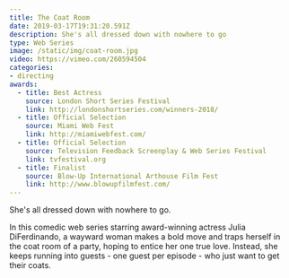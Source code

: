 ```yaml
---
title: The Coat Room
date: 2019-03-17T19:31:20.591Z
description: She's all dressed down with nowhere to go
type: Web Series
image: /static/img/coat-room.jpg
video: https://vimeo.com/260594504
categories:
- directing
awards:
  - title: Best Actress
    source: London Short Series Festival
    link: http://londonshortseries.com/winners-2018/
  - title: Official Selection
    source: Miami Web Fest
    link: http://miamiwebfest.com/
  - title: Official Selection
    source: Television Feedback Screenplay & Web Series Festival
    link: tvfestival.org
  - title: Finalist
    source: Blow-Up International Arthouse Film Fest
    link: http://www.blowupfilmfest.com/
---
```

She's all dressed down with nowhere to go.

In this comedic web series starring award-winning actress Julia DiFerdinando, a wayward woman makes a bold move and traps herself in the coat room of a party, hoping to entice her one true love. Instead, she keeps running into guests - one guest per episode - who just want to get their coats.
